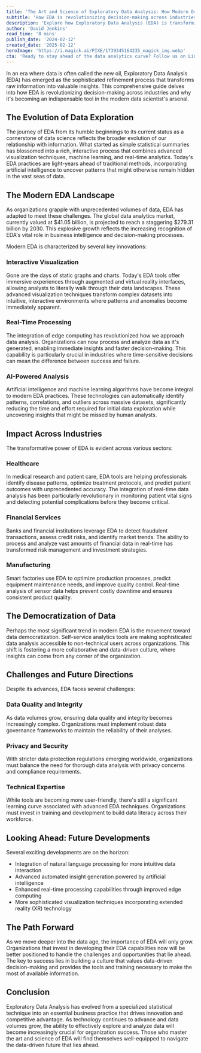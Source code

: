 ```yaml
---
title: 'The Art and Science of Exploratory Data Analysis: How Modern Organizations Are Transforming Raw Data into Actionable Intelligence'
subtitle: 'How EDA is revolutionizing decision-making across industries'
description: 'Explore how Exploratory Data Analysis (EDA) is transforming modern organizations, from its evolution and current landscape to its impact across industries like healthcare, finance, and manufacturing. Learn about key innovations in interactive visualization, real-time processing, and AI-powered analysis that are shaping the future of data-driven decision making.'
author: 'David Jenkins'
read_time: '8 mins'
publish_date: '2024-02-12'
created_date: '2025-02-12'
heroImage: 'https://i.magick.ai/PIXE/1739345164235_magick_img.webp'
cta: 'Ready to stay ahead of the data analytics curve? Follow us on LinkedIn for more insights into how EDA and other cutting-edge technologies are reshaping the business landscape.'
---
```


In an era where data is often called the new oil, Exploratory Data Analysis (EDA) has emerged as the sophisticated refinement process that transforms raw information into valuable insights. This comprehensive guide delves into how EDA is revolutionizing decision-making across industries and why it's becoming an indispensable tool in the modern data scientist's arsenal.

## The Evolution of Data Exploration

The journey of EDA from its humble beginnings to its current status as a cornerstone of data science reflects the broader evolution of our relationship with information. What started as simple statistical summaries has blossomed into a rich, interactive process that combines advanced visualization techniques, machine learning, and real-time analytics. Today's EDA practices are light-years ahead of traditional methods, incorporating artificial intelligence to uncover patterns that might otherwise remain hidden in the vast seas of data.

## The Modern EDA Landscape

As organizations grapple with unprecedented volumes of data, EDA has adapted to meet these challenges. The global data analytics market, currently valued at $41.05 billion, is projected to reach a staggering $279.31 billion by 2030. This explosive growth reflects the increasing recognition of EDA's vital role in business intelligence and decision-making processes.

Modern EDA is characterized by several key innovations:

### Interactive Visualization

Gone are the days of static graphs and charts. Today's EDA tools offer immersive experiences through augmented and virtual reality interfaces, allowing analysts to literally walk through their data landscapes. These advanced visualization techniques transform complex datasets into intuitive, interactive environments where patterns and anomalies become immediately apparent.

### Real-Time Processing

The integration of edge computing has revolutionized how we approach data analysis. Organizations can now process and analyze data as it's generated, enabling immediate insights and faster decision-making. This capability is particularly crucial in industries where time-sensitive decisions can mean the difference between success and failure.

### AI-Powered Analysis

Artificial intelligence and machine learning algorithms have become integral to modern EDA practices. These technologies can automatically identify patterns, correlations, and outliers across massive datasets, significantly reducing the time and effort required for initial data exploration while uncovering insights that might be missed by human analysts.

## Impact Across Industries

The transformative power of EDA is evident across various sectors:

### Healthcare

In medical research and patient care, EDA tools are helping professionals identify disease patterns, optimize treatment protocols, and predict patient outcomes with unprecedented accuracy. The integration of real-time data analysis has been particularly revolutionary in monitoring patient vital signs and detecting potential complications before they become critical.

### Financial Services

Banks and financial institutions leverage EDA to detect fraudulent transactions, assess credit risks, and identify market trends. The ability to process and analyze vast amounts of financial data in real-time has transformed risk management and investment strategies.

### Manufacturing

Smart factories use EDA to optimize production processes, predict equipment maintenance needs, and improve quality control. Real-time analysis of sensor data helps prevent costly downtime and ensures consistent product quality.

## The Democratization of Data

Perhaps the most significant trend in modern EDA is the movement toward data democratization. Self-service analytics tools are making sophisticated data analysis accessible to non-technical users across organizations. This shift is fostering a more collaborative and data-driven culture, where insights can come from any corner of the organization.

## Challenges and Future Directions

Despite its advances, EDA faces several challenges:

### Data Quality and Integrity

As data volumes grow, ensuring data quality and integrity becomes increasingly complex. Organizations must implement robust data governance frameworks to maintain the reliability of their analyses.

### Privacy and Security

With stricter data protection regulations emerging worldwide, organizations must balance the need for thorough data analysis with privacy concerns and compliance requirements.

### Technical Expertise

While tools are becoming more user-friendly, there's still a significant learning curve associated with advanced EDA techniques. Organizations must invest in training and development to build data literacy across their workforce.

## Looking Ahead: Future Developments

Several exciting developments are on the horizon:

- Integration of natural language processing for more intuitive data interaction
- Advanced automated insight generation powered by artificial intelligence
- Enhanced real-time processing capabilities through improved edge computing
- More sophisticated visualization techniques incorporating extended reality (XR) technology

## The Path Forward

As we move deeper into the data age, the importance of EDA will only grow. Organizations that invest in developing their EDA capabilities now will be better positioned to handle the challenges and opportunities that lie ahead. The key to success lies in building a culture that values data-driven decision-making and provides the tools and training necessary to make the most of available information.

## Conclusion

Exploratory Data Analysis has evolved from a specialized statistical technique into an essential business practice that drives innovation and competitive advantage. As technology continues to advance and data volumes grow, the ability to effectively explore and analyze data will become increasingly crucial for organization success. Those who master the art and science of EDA will find themselves well-equipped to navigate the data-driven future that lies ahead.